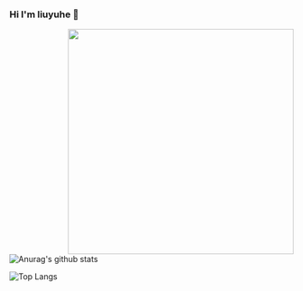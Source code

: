 ### Hi I'm liuyuhe 👋

<img align="right" src="https://octodex.github.com/images/Professortocat_v2.png" width=400 height=400>

<!--
**lyh2048/lyh2048** is a ✨ _special_ ✨ repository because its `README.md` (this file) appears on your GitHub profile.

Here are some ideas to get you started:

- 🔭 I’m currently working on ...
- 🌱 I’m currently learning ...
- 👯 I’m looking to collaborate on ...
- 🤔 I’m looking for help with ...
- 💬 Ask me about ...
- 📫 How to reach me: ...
- 😄 Pronouns: ...
- ⚡ Fun fact: ...
-->
![Anurag's github stats](https://github-readme-stats.vercel.app/api?username=lyh2048&show_icons=true&theme=radical)

![Top Langs](https://github-readme-stats.vercel.app/api/top-langs/?username=lyh2048&layout=compact&hide=html)

